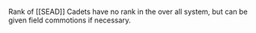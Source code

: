 Rank of [[SEAD]]
Cadets have no rank in the over all system, but can be given field commotions if necessary.